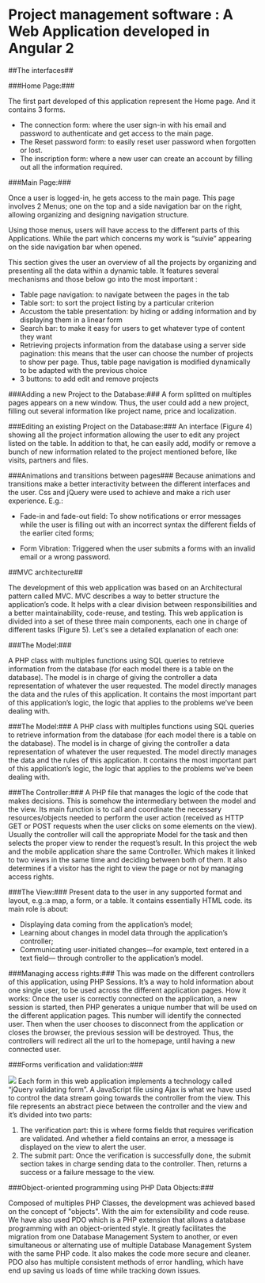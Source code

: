 # Project management software : A Web Application developed in Angular 2  #


##The interfaces##

###Home Page:###

The first part developed of this application represent the Home page. And it contains 3 forms.
  - The connection form: where the user sign-in with his email and password to
authenticate and get access to the main page.
  - The Reset password form: to easily reset user password when forgotten or lost.
  - The inscription form: where a new user can create an account by filling out all the
information required.




###Main Page:###

Once a user is logged-in, he gets access to the main page. This page involves 2 Menus; one on the top and a side navigation bar on the right, allowing organizing and designing navigation structure.

Using those menus, users will have access to the different parts of this Applications. While
the part which concerns my work is “suivie” appearing on the side navigation bar when
opened.

This section gives the user an overview of all the projects by organizing and presenting all the
data within a dynamic table. It features several mechanisms and those below go into the most important :
- Table page navigation: to navigate between the pages in the tab
- Table sort: to sort the project listing by a particular criterion
- Accustom the table presentation: by hiding or adding information and by displaying
them in a linear form
- Search bar: to make it easy for users to get whatever type of content they want
- Retrieving projects information from the database using a server side pagination: this
 means that the user can choose the number of projects to show per page. Thus, table page navigation is modified dynamically to be adapted with the previous choice
- 3 buttons: to add edit and remove projects





###Adding a new Project to the Database:###
A form splitted on multiples pages appears on a new window. Thus, the user could add a new
project, filling out several information like project name, price and localization.

###Editing an existing Project on the Database:###
An interface (Figure 4) showing all the project information allowing the user to edit any project listed on the table. In addition to that, he can easily add, modify or remove a bunch of new information related to the project mentioned before, like visits, partners and files.

###Animations and transitions between pages###
Because animations and transitions make a better interactivity between the different interfaces
and the user. Css and jQuery were used to achieve and make a rich user experience. E.g.:

- Fade-in and fade-out field: To show notifications or error messages while the user is
filling out with an incorrect syntax the different fields of the earlier cited forms;

- Form Vibration: Triggered when the user submits a forms with an invalid email or a
wrong password.


##MVC architecture##

The development of this web application was based on an Architectural pattern called MVC. MVC describes a way to better structure the application’s code. It helps with a clear division between responsibilities and a better maintainability, code-reuse, and testing.
This web application is divided into a set of these three main components, each one in charge of different tasks (Figure 5). Let's see a detailed explanation of each one:

###The Model:###

A PHP class with multiples functions using SQL queries to retrieve information from the database (for each model there is a table on the database). The model is in charge of giving the controller a data representation of whatever the user requested. The model directly manages the data and the rules of this application. It contains the most important part of this application’s logic, the logic that applies to the problems we’ve been dealing with.

###The Model:###
A PHP class with multiples functions using SQL queries to retrieve information from the database (for each model there is a table on the database). The model is in charge of giving the controller a data representation of whatever the user requested. The model directly manages the data and the rules of this application. It contains the most important part of this application’s logic, the logic that applies to the problems we’ve been dealing with.

###The Controller:###
A PHP file that manages the logic of the code that makes decisions. This is somehow the intermediary between the model and the view. Its main function is to call and coordinate the necessary resources/objects needed to perform the user action (received as HTTP GET or POST requests when the user clicks on some elements on the view). Usually the controller will call the appropriate Model for the task and then selects the proper view to render the request’s result.
In this project the web and the mobile application share the same Controller. Which makes it
linked to two views in the same time and deciding between both of them. It also determines if
a visitor has the right to view the page or not by managing access rights.

###The View:###
Present data to the user in any supported format and layout, e.g.:a map, a form, or a table. It contains essentially HTML code. its main role is about:

- Displaying data coming from the application’s model;
- Learning about changes in model data through the application’s controller;
- Communicating user-initiated changes—for example, text entered in a text field—
through controller to the application’s model.



###Managing access rights:###
This was made on the different controllers of this application, using PHP Sessions. It’s a way to hold information about one single user, to be used across the different application pages.
How it works:
Once the user is correctly connected on the application, a new session is started, then PHP
generates a unique number that will be used on the different application pages. This number
will identify the connected user.
Then when the user chooses to disconnect from the application or closes the browser, the previous session will be destroyed. Thus, the controllers will redirect all the url to the homepage, until having a new connected user.

###Forms verification and validation:###

![]({{site.baseurl}}//Capture%20d%E2%80%99e%CC%81cran%202016-08-22%20a%CC%80%2021.40.53.png)
Each form in this web application implements a technology called “jQuery validating
form”. A JavaScript file using Ajax is what we have used to control the data stream going towards
the controller from the view. This file represents an abstract piece between the controller and the view and it’s divided into two parts:

1. The verification part: this is where forms fields that requires verification are validated.
And whether a field contains an error, a message is displayed on the view to alert the user.
2. The submit part: Once the verification is successfully done, the submit section takes in charge sending data to the controller. Then, returns a success or a failure message to the view.



###Object-oriented programming using PHP Data Objects:###

Composed of multiples PHP Classes, the development was achieved based on the concept of
"objects". With the aim for extensibility and code reuse.
We have also used PDO which is a PHP extension that allows a database programming with an object-oriented style. It greatly facilitates the migration from one Database Management System to another, or even simultaneous or alternating use of multiple Database Management System with the same PHP code. It also makes the code more secure and cleaner. PDO also has multiple consistent methods of error handling, which have end up saving us loads of time while tracking down issues.



